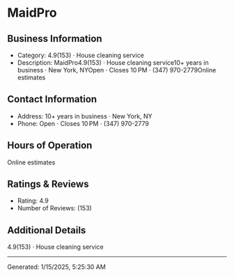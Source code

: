 # MaidPro

## Business Information
- Category: 4.9(153) · House cleaning service
- Description: MaidPro4.9(153) · House cleaning service10+ years in business · New York, NYOpen ⋅ Closes 10 PM · (347) 970-2779Online estimates

## Contact Information
- Address: 10+ years in business · New York, NY
- Phone: Open ⋅ Closes 10 PM · (347) 970-2779


## Hours of Operation
Online estimates

## Ratings & Reviews
- Rating: 4.9
- Number of Reviews: (153)

## Additional Details
4.9(153) · House cleaning service

---
Generated: 1/15/2025, 5:25:30 AM